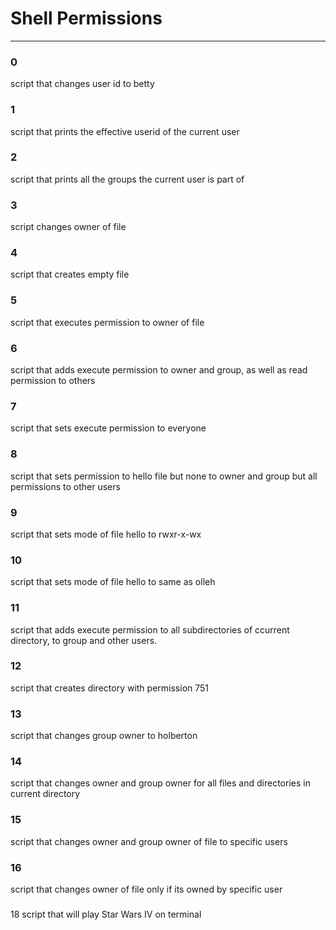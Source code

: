 # Shell Permissions

------------------

### 0 
script that changes user id to betty

### 1 
script that prints the effective userid of the current user

### 2 
script that prints all the groups the current user is part of

### 3 
script changes owner of file

### 4 
script that creates empty file 

### 5 
script that executes permission to owner of file

### 6 
script that adds execute permission to owner and group, as well as read permission to others

### 7 
script that sets execute permission to everyone

### 8 
script that sets permission to hello file but none to owner and group but all permissions to other users

### 9 
script that sets mode of file hello to rwxr-x-wx

### 10 
script that sets mode of file hello to same as olleh

### 11 
script that adds execute permission to all subdirectories of ccurrent directory, to group and other users.

### 12 
script that creates directory with permission 751

### 13 
script that changes group owner to holberton

### 14 
script that changes owner and group owner for all files and directories in current directory

### 15 
script that changes owner and group owner of file to specific users

### 16 
script that changes owner of file only if its owned by specific user

### 
18 script that will play Star Wars IV on terminal
